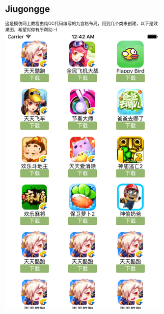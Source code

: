 # Jiugongge
这是模仿网上教程由纯OC代码编写的九宫格布局，用到几个类来创建，以下是效果图，希望对你有所帮助:-)
![image](https://github.com/AbelSu131/Jiugongge/raw/master/Simulator%20Screen%20Shot%202015年8月12日%20上午12.42.37.png)
